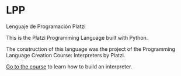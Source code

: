 # LPP
Lenguaje de Programación Platzi

This is the Platzi Programming Language built with Python.

The construction of this language was the project of the Programming Language Creation Course: Interpreters by Platzi. 

[Go to the course](https://platzi.com/cursos/interpretes-software/) to learn how to build an interpreter.